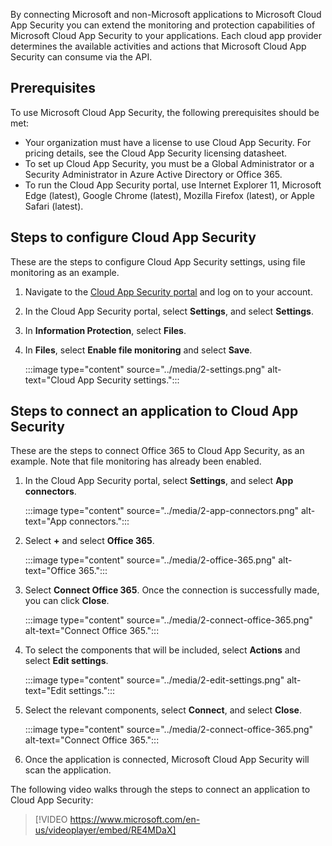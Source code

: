 By connecting Microsoft and non-Microsoft applications to Microsoft Cloud App Security you can extend the monitoring and protection capabilities of Microsoft Cloud App Security to your applications. Each cloud app provider determines the available activities and actions that Microsoft Cloud App Security can consume via the API.

## Prerequisites

To use Microsoft Cloud App Security, the following prerequisites should be met:

- Your organization must have a license to use Cloud App Security. For pricing details, see the Cloud App Security licensing datasheet.
- To set up Cloud App Security, you must be a Global Administrator or a Security Administrator in Azure Active Directory or Office 365.
- To run the Cloud App Security portal, use Internet Explorer 11, Microsoft Edge (latest), Google Chrome (latest), Mozilla Firefox (latest), or Apple Safari (latest).

## Steps to configure Cloud App Security

These are the steps to configure Cloud App Security settings, using file monitoring as an example.

1. Navigate to the [Cloud App Security portal](https://portal.cloudappsecurity.com) and log on to your account.
2. In the Cloud App Security portal, select **Settings**, and select **Settings**.
3. In **Information Protection**, select **Files**.
4. In **Files**, select **Enable file monitoring** and select **Save**.

    :::image type="content" source="../media/2-settings.png" alt-text="Cloud App Security settings.":::

## Steps to connect an application to Cloud App Security

These are the steps to connect Office 365 to Cloud App Security, as an example. Note that file monitoring has already been enabled.

1. In the Cloud App Security portal, select **Settings**, and select **App connectors**.

    :::image type="content" source="../media/2-app-connectors.png" alt-text="App connectors.":::

2. Select **+** and select **Office 365**.

    :::image type="content" source="../media/2-office-365.png" alt-text="Office 365.":::

3. Select **Connect Office 365**. Once the connection is successfully made, you can click **Close**.

    :::image type="content" source="../media/2-connect-office-365.png" alt-text="Connect Office 365.":::

4. To select the components that will be included, select **Actions** and select **Edit settings**.

    :::image type="content" source="../media/2-edit-settings.png" alt-text="Edit settings.":::

5. Select the relevant components, select **Connect**, and select **Close**.

    :::image type="content" source="../media/2-connect-office-365.png" alt-text="Connect Office 365.":::

6. Once the application is connected, Microsoft Cloud App Security will scan the application.

The following video walks through the steps to connect an application to Cloud App Security:

> [!VIDEO https://www.microsoft.com/en-us/videoplayer/embed/RE4MDaX]
